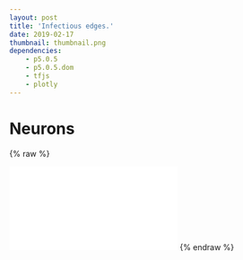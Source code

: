 ```yaml
---
layout: post
title: 'Infectious edges.'
date: 2019-02-17
thumbnail: thumbnail.png
dependencies:
    - p5.0.5
    - p5.0.5.dom
    - tfjs
    - plotly
---
```


# Neurons

{% raw %}

<script>
function resizeIframe(obj) {
obj.style.height = obj.contentWindow.document.body.scrollHeight + 'px';
obj.style.width = obj.contentWindow.document.body.scrollWidth + 'px';
}
</script>
<iframe frameborder="0" marginheight="20" marginwidth="35" scrolling="no" onload="resizeIframe(this)" src="p5/graph_infection/index.html"></iframe>
{% endraw %}
